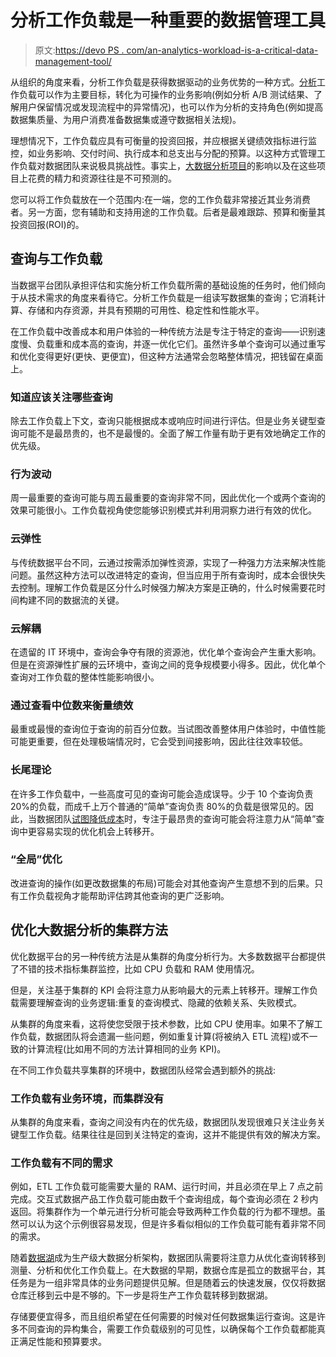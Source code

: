 # 分析工作负载是一种重要的数据管理工具

> 原文:[https://devo PS . com/an-analytics-workload-is-a-critical-data-management-tool/](https://devops.com/an-analytics-workload-is-a-critical-data-management-tool/)

从组织的角度来看，分析工作负载是获得数据驱动的业务优势的一种方式。[分析](https://devops.com/?s=analytics)工作负载可以作为主要目标，转化为可操作的业务影响(例如分析 A/B 测试结果、了解用户保留情况或发现流程中的异常情况)，也可以作为分析的支持角色(例如提高数据集质量、为用户消费准备数据集或遵守数据相关法规)。

理想情况下，工作负载应具有可衡量的投资回报，并应根据关键绩效指标进行监控，如业务影响、交付时间、执行成本和总支出与分配的预算。以这种方式管理工作负载对数据团队来说极具挑战性。事实上，[大数据分析项目](https://varada.io/text-analytics/)的影响以及在这些项目上花费的精力和资源往往是不可预测的。

您可以将工作负载放在一个范围内:在一端，您的工作负载非常接近其业务消费者。另一方面，您有辅助和支持用途的工作负载。后者是最难跟踪、预算和衡量其投资回报(ROI)的。

## 查询与工作负载

当数据平台团队承担评估和实施分析工作负载所需的基础设施的任务时，他们倾向于从技术需求的角度来看待它。分析工作负载是一组读写数据集的查询；它消耗计算、存储和内存资源，并具有预期的可用性、稳定性和性能水平。

在工作负载中改善成本和用户体验的一种传统方法是专注于特定的查询——识别速度慢、负载重和成本高的查询，并逐一优化它们。虽然许多单个查询可以通过重写和优化变得更好(更快、更便宜)，但这种方法通常会忽略整体情况，把钱留在桌面上。

### 知道应该关注哪些查询

除去工作负载上下文，查询只能根据成本或响应时间进行评估。但是业务关键型查询可能不是最昂贵的，也不是最慢的。全面了解工作量有助于更有效地确定工作的优先级。

### 行为波动

周一最重要的查询可能与周五最重要的查询非常不同，因此优化一个或两个查询的效果可能很小。工作负载视角使您能够识别模式并利用洞察力进行有效的优化。

### 云弹性

与传统数据平台不同，云通过按需添加弹性资源，实现了一种强力方法来解决性能问题。虽然这种方法可以改进特定的查询，但当应用于所有查询时，成本会很快失去控制。理解工作负载是区分什么时候强力解决方案是正确的，什么时候需要花时间构建不同的数据流的关键。

### 云解耦

在遗留的 IT 环境中，查询会争夺有限的资源池，优化单个查询会产生重大影响。但是在资源弹性扩展的云环境中，查询之间的竞争规模要小得多。因此，优化单个查询对工作负载的整体性能影响很小。

### 通过查看中位数来衡量绩效

最重或最慢的查询位于查询的前百分位数。当试图改善整体用户体验时，中值性能可能更重要，但在处理极端情况时，它会受到间接影响，因此往往效率较低。

### 长尾理论

在许多工作负载中，一些高度可见的查询可能会造成误导。少于 10 个查询负责 20%的负载，而成千上万个普通的“简单”查询负责 80%的负载是很常见的。因此，当数据团队[试图降低成本](https://varada.io/blog/the-data-virtualization-evolution/)时，专注于最昂贵的查询可能会将注意力从“简单”查询中更容易实现的优化机会上转移开。

### “全局”优化

改进查询的操作(如更改数据集的布局)可能会对其他查询产生意想不到的后果。只有工作负载视角才能帮助评估跨其他查询的更广泛影响。

## 优化大数据分析的集群方法

优化数据平台的另一种传统方法是从集群的角度分析行为。大多数数据平台都提供了不错的技术指标集群监控，比如 CPU 负载和 RAM 使用情况。

但是，关注基于集群的 KPI 会将注意力从影响最大的元素上转移开。理解工作负载需要理解查询的业务逻辑:重复的查询模式、隐藏的依赖关系、失败模式。

从集群的角度来看，这将使您受限于技术参数，比如 CPU 使用率。如果不了解工作负载，数据团队将会遗漏一些问题，例如重复计算(将被纳入 ETL 流程)或不一致的计算流程(比如用不同的方法计算相同的业务 KPI)。

在不同工作负载共享集群的环境中，数据团队经常会遇到额外的挑战:

### 工作负载有业务环境，而集群没有

从集群的角度来看，查询之间没有内在的优先级，数据团队发现很难只关注业务关键型工作负载。结果往往是回到关注特定的查询，这并不能提供有效的解决方案。

### 工作负载有不同的需求

例如，ETL 工作负载可能需要大量的 RAM、运行时间，并且必须在早上 7 点之前完成。交互式数据产品工作负载可能由数千个查询组成，每个查询必须在 2 秒内返回。将集群作为一个单元进行分析可能会导致两种工作负载的行为都不理想。虽然可以认为这个示例很容易发现，但是许多看似相似的工作负载可能有着非常不同的需求。

随着[数据湖](https://devops.com/?s=data%20lake)成为生产级大数据分析架构，数据团队需要将注意力从优化查询转移到测量、分析和优化工作负载上。在大数据的早期，数据仓库是孤立的数据平台，其任务是为一组非常具体的业务问题提供见解。但是随着云的快速发展，仅仅将数据仓库迁移到云中是不够的。下一步是将生产工作负载转移到数据湖。

存储要便宜得多，而且组织希望在任何需要的时候对任何数据集运行查询。这是许多不同查询的异构集合，需要工作负载级别的可见性，以确保每个工作负载都能真正满足性能和预算要求。